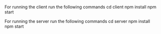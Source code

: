 For running the client run the following commands
cd client
npm install 
npm start

For running the server run the following commands
cd server
npm install 
npm start

